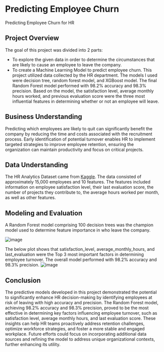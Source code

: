 # Predicting Employee Churn
Predicting Employee Churn for HR

## Project Overview
The goal of this project was divided into 2 parts: 
- To explore the given data in order to determine the circumstances that are likely to cause an employee to leave the company.
- To create a Machine Learning Model to predict employee churn.
This project utilized data collected by the HR department. The models I used were decision tree, random forest model, and XGBoost model. The final Random Forest model performed with 98.2% accuracy and 98.3% precision. Based on the model, the satisfaction level, average monthly hours worked, and previous evaluation score were the three most influential features in determining whether or not an employee will leave.

## Business Understanding
Predicting which employees are likely to quit can significantly benefit the company by reducing the time and costs associated with the recruitment process. Early identification of potential turnover enables HR to implement targeted strategies to improve employee retention, ensuring the organization can maintain productivity and focus on critical projects.

## Data Understanding
The HR Analytics Dataset came from [Kaggle](https://www.kaggle.com/datasets/mfaisalqureshi/hr-analytics-and-job-prediction?select=HR_comma_sep.csv). The data consisted of approximately 15,000 employees and 10 features. The features included information on employee satisfaction level, their last evaluation score, the number of projects they contribute to, the average hours worked per month, as well as other features. 

## Modeling and Evaluation
A Random Forest model comprising 100 decision trees was the champion model used to determine feature importance in who leave the company. 

![image](https://github.com/user-attachments/assets/84d496c7-622b-4f78-93b6-0c9caf2362c5)

The below plot shows that satisfaction_level, average_monthly_hours, and last_evaluation were the Top 3 most important factors in determining employee turnover. The overall model performed with 98.2% accuracy and 98.3% precision. ![image](https://github.com/user-attachments/assets/4182e402-c29c-4a1c-97ef-9dede1afe3fa)


## Conclusion
The predictive models developed in this project demonstrated the potential to significantly enhance HR decision-making by identifying employees at risk of leaving with high accuracy and precision. The Random Forest model, achieving 98.2% accuracy and 98.3% precision, proved to be the most effective in determining key factors influencing employee turnover, such as satisfaction level, average monthly hours, and last evaluation score. These insights can help HR teams proactively address retention challenges, optimize workforce strategies, and foster a more stable and engaged workplace. Future efforts could focus on incorporating additional data sources and refining the model to address unique organizational contexts, further enhancing its utility.
